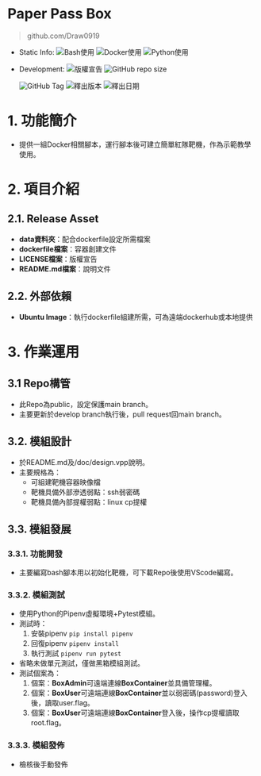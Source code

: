 Paper Pass Box
====
> github.com/Draw0919
* Static Info:
  ![Bash使用](https://img.shields.io/badge/Bash_Script-2A2Ba2?&style=for-the-badge)
  ![Docker使用](https://img.shields.io/badge/Docker-2496ED?logo=docker&logoColor=white&style=for-the-badge)
  ![Python使用](https://img.shields.io/badge/Python-14354C.svg?logo=python&logoColor=white&style=for-the-badge)
* Development:
  ![版權宣告](https://img.shields.io/github/license/Draw0919/Box_PaperPass?style=for-the-badge)
  ![GitHub repo size](https://img.shields.io/github/repo-size/Draw0919/Box_PaperPass?style=for-the-badge)
  
  ![GitHub Tag](https://img.shields.io/github/v/tag/TwMoonBear-Arsenal/Box_PaperPass?style=for-the-badge)
  ![釋出版本](https://img.shields.io/github/v/release/TwMoonBear-Arsenal/Box_PaperPass?style=for-the-badge)
  ![釋出日期](https://img.shields.io/github/release-date/TwMoonBear-Arsenal/Box_PaperPass?style=for-the-badge)
# 1. 功能簡介

* 提供一組Docker相關腳本，運行腳本後可建立簡單紅隊靶機，作為示範教學使用。

# 2. 項目介紹

## 2.1. Release Asset

- **data資料夾**：配合dockerfile設定所需檔案
- **dockerfile檔案**：容器創建文件
- **LICENSE檔案**：版權宣告
- **README.md檔案**：說明文件

## 2.2. 外部依賴

- **Ubuntu Image**：執行dockerfile組建所需，可為遠端dockerhub或本地提供

# 3. 作業運用

## 3.1 Repo構管

* 此Repo為public，設定保護main branch。
* 主要更新於develop branch執行後，pull request回main branch。

## 3.2. 模組設計

* 於README.md及/doc/design.vpp說明。
* 主要規格為：
  * 可組建靶機容器映像檔
  * 靶機具備外部滲透弱點：ssh弱密碼
  * 靶機具備內部提權弱點：linux cp提權

## 3.3. 模組發展

### 3.3.1. 功能開發

* 主要編寫bash腳本用以初始化靶機，可下載Repo後使用VScode編寫。

### 3.3.2. 模組測試

* 使用Python的Pipenv虛擬環境+Pytest模組。
* 測試時：
  1. 安裝pipenv ```pip install pipenv```
  2. 回復pipenv ```pipenv install```
  3. 執行測試 ```pipenv run pytest```
* 省略未做單元測試，僅做黑箱模組測試。
* 測試個案為：
  1. 個案：**BoxAdmin**可遠端連線**BoxContainer**並具備管理權。
  2. 個案：**BoxUser**可遠端連線**BoxContainer**並以弱密碼(password)登入後，讀取user.flag。
  3. 個案：**BoxUser**可遠端連線**BoxContainer**登入後，操作cp提權讀取root.flag。

### 3.3.3. 模組發佈

* 檢核後手動發佈

